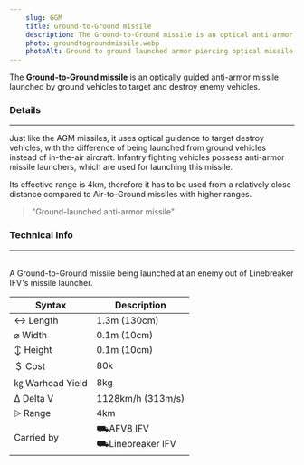 ```yaml
---
    slug: GGM
    title: Ground-to-Ground missile
    description: The Ground-to-Ground missile is an optical anti-armor missile launched by ground vehicles to target and destroy enemy vehicles.
    photo: groundtogroundmissile.webp
    photoAlt: Ground to ground launched armor piercing optical missile
---
```


The **Ground-to-Ground missile** is an optically guided anti-armor missile launched by ground vehicles to target and destroy enemy vehicles. 

### Details 
--- 

Just like the AGM missiles, it uses optical guidance to target destroy vehicles, with the difference of being launched from ground vehicles instead of in-the-air aircraft. Infantry fighting vehicles possess anti-armor missile launchers, which are used for launching this missile. 

Its effective range is 4km, therefore it has to be used from a relatively close distance compared to Air-to-Ground missiles with higher ranges.

> "Ground-launched anti-armor missile"


### Technical Info
---

<span class="imageBox" style="max-width: 250px; margin-bottom: 10px;">
    <Pic name="ggmfired.webp" alt="Ground-to-ground missile being launched from Linebreaker IFV" width="250px" {slug}/>
    <br> 
    A Ground-to-Ground missile being launched at an enemy out of Linebreaker IFV's missile launcher.
</span>

<span class="firstColumn">

| Syntax       | Description |
| -----------  | ----------- |
| ↔ Length       | 1.3m (130cm)       |
| ⌀ Width        | 0.1m (10cm)       |
| ↕ Height       | 0.1m (10cm)       |
| ＄ Cost         | 80k        |
| ㎏ Warhead Yield| 8kg        |
| Δ Delta V      | 1128km/h (313m/s)       |
| ⩥ Range        | 4km       |
| Carried by        | ⛟AFV8 IFV<br>⛟Linebreaker IFV   |

</span>

<script>
    import Pic from "$lib/pic.svelte"
</script>
